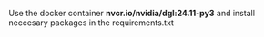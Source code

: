 Use the docker container **nvcr.io/nvidia/dgl:24.11-py3** and install neccesary packages in the requirements.txt 